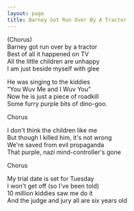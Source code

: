 ```yaml
---
layout: page
title: Barney Got Run Over By A Tractor
---
```


(Chorus)<br>
Barney got run over by a tractor<br>
Best of all it happened on TV<br>
All the little children are unhappy<br>
I am just beside myself with glee

He was singing to the kiddies <br>
"You Wuv Me and I Wuv You"<br>
Now he is just a piece of roadkill<br>
Some furry purple bits of dino-goo.

Chorus</p>

I don't think the children like me<br>
But though I killed him, it's not wrong<br>
We're saved from evil propaganda<br>
That purple, nazi mind-controller's gone

Chorus</p>

My trial date is set for Tuesday<br>
I won't get off (so I've been told)<br>
10 million kiddies saw me do it<br>
And the judge and jury all are six years old